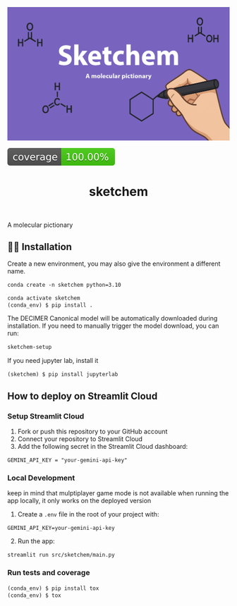 ![Project Logo](assets/banner.png)

![Coverage Status](assets/coverage-badge.svg)

<h1 align="center">
sketchem
</h1>

<br>


A molecular pictionary



## 👩‍💻 Installation

Create a new environment, you may also give the environment a different name.

```
conda create -n sketchem python=3.10
```

```
conda activate sketchem
(conda_env) $ pip install .
```

The DECIMER Canonical model will be automatically downloaded during installation. If you need to manually trigger the model download, you can run:

```bash
sketchem-setup
```


If you need jupyter lab, install it 

```
(sketchem) $ pip install jupyterlab
```

## How to deploy on Streamlit Cloud


### Setup Streamlit Cloud

1. Fork or push this repository to your GitHub account
2. Connect your repository to Streamlit Cloud
3. Add the following secret in the Streamlit Cloud dashboard:

```
GEMINI_API_KEY = "your-gemini-api-key"
```

### Local Development

keep in mind that mulptiplayer game mode is not available when running the app locally, it only works on the deployed version


1. Create a `.env` file in the root of your project with:
```
GEMINI_API_KEY=your-gemini-api-key
```

2. Run the app:
```
streamlit run src/sketchem/main.py
```

### Run tests and coverage

```
(conda_env) $ pip install tox
(conda_env) $ tox
```



